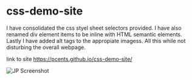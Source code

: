# css-demo-site
I have consolidated the css styel sheet selectors provided.  I have also renamed div element items to be inline with HTML semantic elements.  Lastly I have added alt tags to the appropiate imagess.  All this while not disturbing the overall webpage.

link to site https://pcents.github.io/css-demo-site/

![JP Screenshot](https://user-images.githubusercontent.com/103531480/166125205-b3008a4b-a774-427a-be7c-a015a8b8d9cf.png)
